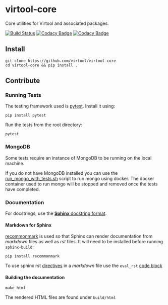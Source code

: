 # virtool-core

Core utilities for Virtool and associated packages.

[![Build Status](https://cloud.drone.io/api/badges/virtool/virtool-core/status.svg)](https://cloud.drone.io/virtool/virtool-core)
[![Codacy Badge](https://app.codacy.com/project/badge/Grade/f04b88f74f2640588ba7dec5022c9b51)](https://www.codacy.com/gh/virtool/virtool-core/dashboard?utm_source=github.com&amp;utm_medium=referral&amp;utm_content=virtool/virtool-core&amp;utm_campaign=Badge_Grade)
[![Codacy Badge](https://app.codacy.com/project/badge/Coverage/f04b88f74f2640588ba7dec5022c9b51)](https://www.codacy.com/gh/virtool/virtool-core/dashboard?utm_source=github.com&utm_medium=referral&utm_content=virtool/virtool-core&utm_campaign=Badge_Coverage)

## Install

```shell script
git clone https://github.com/virtool/virtool-core
cd virtool-core && pip install .
```

## Contribute 

### Running Tests

The testing framework used is [pytest](https://docs.pytest.org/en/stable/). Install it using:
```shell script
pip install pytest
```

Run the tests from the root directory:
```shell script
pytest
```

### MongoDB

Some tests require an instance of MongoDB to be running on the 
local machine.

If you do not have MongoDB installed you can use
the [run_mongo_with_tests.sh](tests/run_mongo_with_tests.sh) script
to run mongo using docker. The docker container used to run mongo
will be stopped and removed once the tests have completed. 

### Documentation

For docstrings, use the [**Sphinx** docstring format](https://sphinx-rtd-tutorial.readthedocs.io/en/latest/docstrings.html).

#### Markdown for Sphinx

[recommonmark](https://github.com/readthedocs/recommonmark) is used so that Sphinx can 
render documentation from *markdown* files as well as *rst* files. It will need to 
be installed before running `sphinx-build`:

```shell script
pip install recommonmark
```

To use sphinx rst [directives](https://www.sphinx-doc.org/en/master/usage/restructuredtext/directives.html) in a *markdown* file use the 
`eval_rst` [code block](https://recommonmark.readthedocs.io/en/latest/auto_structify.html#embed-restructuredtext)


#### Building the documentation

```shell script
make html
```

The rendered HTML files are found under `build/html`
